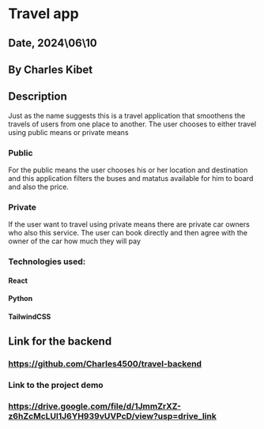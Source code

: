 # Travel app

## Date, 2024\06\10

## By Charles Kibet

## Description
Just as the name suggests this is a travel application that smoothens the travels of users from one place to another.
The user chooses to either travel using public means or private means

### Public 
For the public means the user chooses his or her location and destination and this application filters the buses and matatus available for him to board and also the price.


### Private
If the user want to travel using private means there are private car owners who also this service. The user can book directly and then agree with the owner of the car how much they will pay

### Technologies used:
#### React  
#### Python 
#### TailwindCSS

## Link for the backend
### https://github.com/Charles4500/travel-backend

### Link to the project demo
### https://drive.google.com/file/d/1JmmZrXZ-z6hZcMcLUl1J6YH939vUVPcD/view?usp=drive_link

